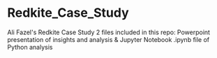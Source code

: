 # Redkite_Case_Study
Ali Fazel's Redkite Case Study
2 files included in this repo:
  Powerpoint presentation of insights and analysis 
  & Jupyter Notebook .ipynb file of Python analysis
